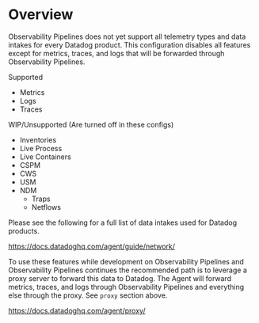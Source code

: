 # Overview

Observability Pipelines does not yet support all telemetry types and data intakes for every Datadog product. This configuration disables all features except for metrics, traces, and logs that will be forwarded through Observability Pipelines.

Supported

- Metrics
- Logs
- Traces

WIP/Unsupported (Are turned off in these configs)

- Inventories
- Live Process
- Live Containers
- CSPM
- CWS
- USM
- NDM
  - Traps
  - Netflows

Please see the following for a full list of data intakes used for Datadog products.

https://docs.datadoghq.com/agent/guide/network/

To use these features while development on Observability Pipelines and Observability Pipelines continues the recommended path is to leverage a proxy server to forward this data to Datadog. The Agent will forward metrics, traces, and logs through Observability Pipelines and everything else through the proxy. See `proxy` section above.

https://docs.datadoghq.com/agent/proxy/
